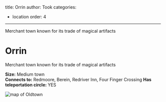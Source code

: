 title: Orrin
author: Took
categories:
- location
order: 4
---

Merchant town known for its trade of magical artifacts

<!-- more -->

# Orrin

Merchant town known for its trade of magical artifacts

**Size:** Medium town  
**Connects to:** Redmoore, Berein, Redriver Inn, Four Finger Crossing
**Has teleportation circle:** YES

<img class="img-center" src="orrin.png" alt="map of Oldtown">